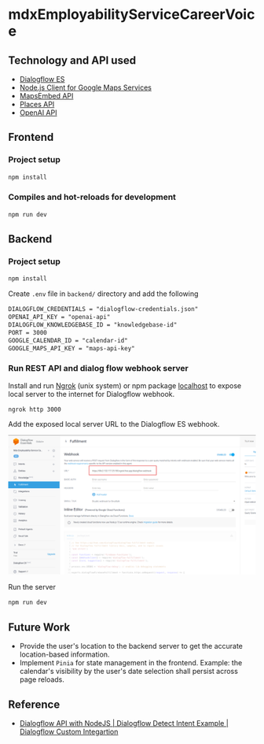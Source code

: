# mdxEmployabilityServiceCareerVoice

## Technology and API used

- [Dialogflow ES](https://dialogflow.cloud.google.com)
- [Node.js Client for Google Maps Services](https://github.com/googlemaps/google-maps-services-js?tab=readme-ov-file)
- [MapsEmbed API](https://developers.google.com/maps/documentation/embed/get-started)
- [Places API](https://developers.google.com/maps/documentation/places/web-service)
- [OpenAI API](https://platform.openai.com/docs/overview)

## Frontend

### Project setup

```bash
npm install
```

### Compiles and hot-reloads for development

```bash
npm run dev
```

## Backend

### Project setup

```bash
npm install
```

Create `.env` file in `backend/` directory and add the following

```env
DIALOGFLOW_CREDENTIALS = "dialogflow-credentials.json"
OPENAI_API_KEY = "openai-api"
DIALOGFLOW_KNOWLEDGEBASE_ID = "knowledgebase-id"
PORT = 3000
GOOGLE_CALENDAR_ID = "calendar-id"
GOOGLE_MAPS_API_KEY = "maps-api-key"
```

### Run REST API and dialog flow webhook server

Install and run [Ngrok](https://ngrok.com/) (unix system) or npm package [localhost](https://www.npmjs.com/package/localhost) to expose local server to the internet for Dialogflow webhook.

```bash
ngrok http 3000
```

Add the exposed local server URL to the Dialogflow ES webhook.

![Dialogflow ES webhook](images/dialogflowWebhookUrl.png)


Run the server

```bash
npm run dev
```

## Future Work

- Provide the user's location to the backend server to get the accurate location-based information.
- Implement `Pinia` for state management in the frontend. Example: the calendar's visibility by the user's date selection shall persist across page reloads.

## Reference

- [ Dialogflow API with NodeJS | Dialogflow Detect Intent Example | Dialogflow Custom Integartion ](https://www.youtube.com/watch?v=dFN79tEr_bc)
